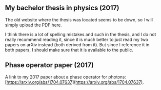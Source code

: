 ## My bachelor thesis in physics (2017)

The old website where the thesis was located seems to be down, so I will simply upload the PDF here.

I think there is a lot of spelling mistakes and such in the thesis, and I do not really recommend reading it, since it is much better to just read my two papers on arXiv instead (both derived from it). But since I reference it in both papers, I should make sure that it is available to the public.


## Phase operator paper (2017)

A link to my 2017 paper about a phase operator for photons: [https://arxiv.org/abs/1704.07637](https://arxiv.org/abs/1704.07637).